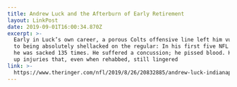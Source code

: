 ```yaml
---
title: Andrew Luck and the Afterburn of Early Retirement
layout: LinkPost
date: 2019-09-01T16:00:34.870Z
excerpt: >-
  Early in Luck’s own career, a porous Colts offensive line left him vulnerable
  to being absolutely shellacked on the regular: In his first five NFL seasons,
  he was sacked 135 times. He suffered a concussion; he pissed blood. He picked
  up injuries that, even when rehabbed, still lingered
link: >-
  https://www.theringer.com/nfl/2019/8/26/20832885/andrew-luck-indianapolis-colts-early-athlete-retirements
---
```


